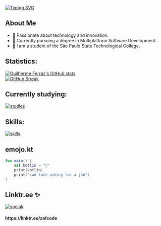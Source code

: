 [![Typing SVG](https://readme-typing-svg.demolab.com?font=Noto+Sans&weight=800&size=51&duration=3500&pause=200&color=E7415D&vCenter=true&repeat=false&random=false&width=700&lines=Full+Stack+|+UX+Designer)](https://git.io/typing-svg)
## About Me

- 🚀 Passionate about technology and innovation.
- 📕 Currently pursuing a degree in Multiplatform Software Development.
- 🏫 I am a student of the São Paulo State Technological College.

## Statistics:

[![Guilherme Ferraz's GitHub stats](https://github-readme-stats-sigma-five.vercel.app/api?username=gui-zaf&count_private=true&hide=contribs&hide_title=true&layout=compact&show_icons=true&theme=dark&icon_color=58a6ff&hide_border=true&border_radius=16)](https://github.com/anuraghazra/github-readme-stats) <br>
[![GitHub Streak](https://streak-stats.demolab.com?user=gui-zaf&theme=dark&hide_border=true&exclude_days=Sun%2CSat)](https://git.io/streak-stats)

## Currently studying:

[![studies](https://skillicons.dev/icons?i=js,nodejs,kotlin,swift,git)](https://skillicons.dev)

## Skills:

[![skills](https://skillicons.dev/icons?i=html,css,js,kotlin,java,c,python,github,git,postman,docker,ps&perline=4)](https://skillicons.dev)

## emojo.kt

```kotlin
fun main() {
    val kotlin = "🥺"
    print(kotlin)
    print("sad face asking for a job")
}
```
## Linktr.ee ✨
[![sociak](https://skillicons.dev/icons?i=linkedin,github,instagram)](https://skillicons.dev)
<h4>
    https://linktr.ee/zafcode
</h4>
